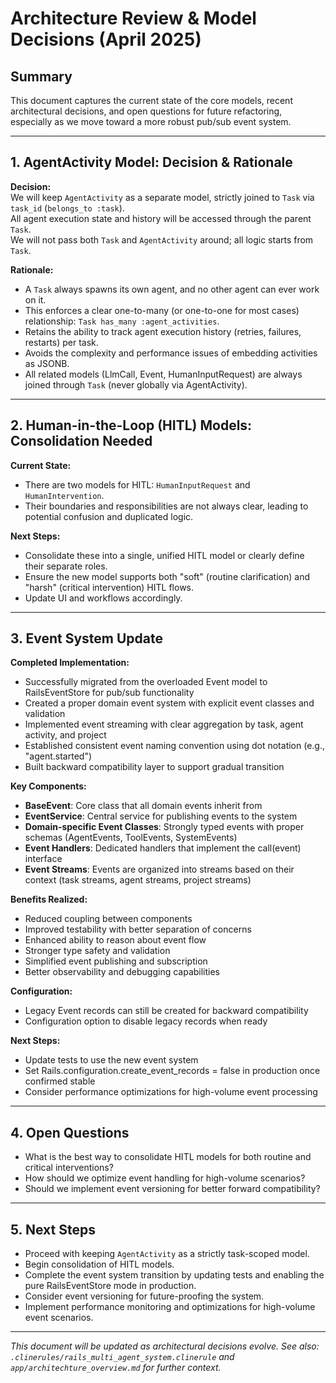 # Architecture Review & Model Decisions (April 2025)

## Summary

This document captures the current state of the core models, recent architectural decisions, and open questions for future refactoring, especially as we move toward a more robust pub/sub event system.

---

## 1. AgentActivity Model: Decision & Rationale

**Decision:**  
We will keep `AgentActivity` as a separate model, strictly joined to `Task` via `task_id` (`belongs_to :task`).  
All agent execution state and history will be accessed through the parent `Task`.  
We will not pass both `Task` and `AgentActivity` around; all logic starts from `Task`.

**Rationale:**  
- A `Task` always spawns its own agent, and no other agent can ever work on it.
- This enforces a clear one-to-many (or one-to-one for most cases) relationship: `Task has_many :agent_activities`.
- Retains the ability to track agent execution history (retries, failures, restarts) per task.
- Avoids the complexity and performance issues of embedding activities as JSONB.
- All related models (LlmCall, Event, HumanInputRequest) are always joined through `Task` (never globally via AgentActivity).

---

## 2. Human-in-the-Loop (HITL) Models: Consolidation Needed

**Current State:**  
- There are two models for HITL: `HumanInputRequest` and `HumanIntervention`.
- Their boundaries and responsibilities are not always clear, leading to potential confusion and duplicated logic.

**Next Steps:**  
- Consolidate these into a single, unified HITL model or clearly define their separate roles.
- Ensure the new model supports both "soft" (routine clarification) and "harsh" (critical intervention) HITL flows.
- Update UI and workflows accordingly.

---

## 3. Event System Update

**Completed Implementation:**
- Successfully migrated from the overloaded Event model to RailsEventStore for pub/sub functionality
- Created a proper domain event system with explicit event classes and validation
- Implemented event streaming with clear aggregation by task, agent activity, and project
- Established consistent event naming convention using dot notation (e.g., "agent.started")
- Built backward compatibility layer to support gradual transition

**Key Components:**
- **BaseEvent**: Core class that all domain events inherit from
- **EventService**: Central service for publishing events to the system
- **Domain-specific Event Classes**: Strongly typed events with proper schemas (AgentEvents, ToolEvents, SystemEvents)
- **Event Handlers**: Dedicated handlers that implement the call(event) interface
- **Event Streams**: Events are organized into streams based on their context (task streams, agent streams, project streams)

**Benefits Realized:**
- Reduced coupling between components
- Improved testability with better separation of concerns
- Enhanced ability to reason about event flow
- Stronger type safety and validation
- Simplified event publishing and subscription
- Better observability and debugging capabilities

**Configuration:**
- Legacy Event records can still be created for backward compatibility
- Configuration option to disable legacy records when ready

**Next Steps:**
- Update tests to use the new event system
- Set Rails.configuration.create_event_records = false in production once confirmed stable
- Consider performance optimizations for high-volume event processing

---

## 4. Open Questions

- What is the best way to consolidate HITL models for both routine and critical interventions?
- How should we optimize event handling for high-volume scenarios?
- Should we implement event versioning for better forward compatibility?

---

## 5. Next Steps

- Proceed with keeping `AgentActivity` as a strictly task-scoped model.
- Begin consolidation of HITL models.
- Complete the event system transition by updating tests and enabling the pure RailsEventStore mode in production.
- Consider event versioning for future-proofing the system.
- Implement performance monitoring and optimizations for high-volume event scenarios.

---

*This document will be updated as architectural decisions evolve. See also: `.clinerules/rails_multi_agent_system.clinerule` and `app/architechture_overview.md` for further context.*
